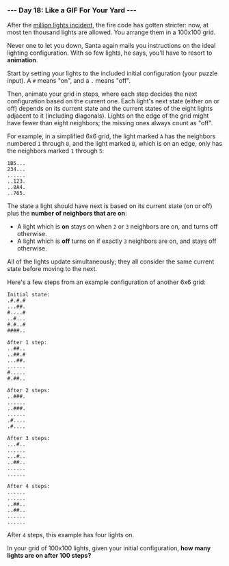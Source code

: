 ### --- Day 18: Like a GIF For Your Yard ---

After the [million lights incident](), the fire code has gotten stricter: now,
at most ten thousand lights are allowed. You arrange them in a 100x100
grid.

Never one to let you down, Santa again mails you instructions on the ideal
lighting configuration. With so few lights, he says, you'll have to resort
to **animation**.

Start by setting your lights to the included initial configuration (your
puzzle input). A `#` means "on", and a `.` means "off".

Then, animate your grid in steps, where each step decides the next
configuration based on the current one. Each light's next state (either on
or off) depends on its current state and the current states of the eight
lights adjacent to it (including diagonals). Lights on the edge of the grid
might have fewer than eight neighbors; the missing ones always count as
"off".

For example, in a simplified 6x6 grid, the light marked `A` has the neighbors
numbered `1` through `8`, and the light marked `B`, which is on an edge, only has
the neighbors marked `1` through `5`:

```
1B5...
234...
......
..123.
..8A4.
..765.
```

The state a light should have next is based on its current state (on or
off) plus the **number of neighbors that are on**:

- A light which is **on** stays on when `2` or `3` neighbors are on, and turns
  off otherwise.
- A light which is **off** turns on if exactly `3` neighbors are on, and stays
  off otherwise.

All of the lights update simultaneously; they all consider the same current
state before moving to the next.

Here's a few steps from an example configuration of another 6x6 grid:

```
Initial state:
.#.#.#
...##.
#....#
..#...
#.#..#
####..

After 1 step:
..##..
..##.#
...##.
......
#.....
#.##..

After 2 steps:
..###.
......
..###.
......
.#....
.#....

After 3 steps:
...#..
......
...#..
..##..
......
......

After 4 steps:
......
......
..##..
..##..
......
......
```

After `4` steps, this example has four lights on.

In your grid of 100x100 lights, given your initial configuration, **how many
lights are on after 100 steps?**
